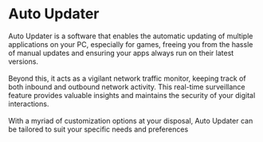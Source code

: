 # Auto Updater
Auto Updater is a software that enables the automatic updating of multiple applications on your PC, especially for games, freeing you from the hassle of manual updates and ensuring your apps always run on their latest versions.<br><br>
Beyond this, it acts as a vigilant network traffic monitor, keeping track of both inbound and outbound network activity. This real-time surveillance feature provides valuable insights and maintains the security of your digital interactions.<br><br>
With a myriad of customization options at your disposal, Auto Updater can be tailored to suit your specific needs and preferences
